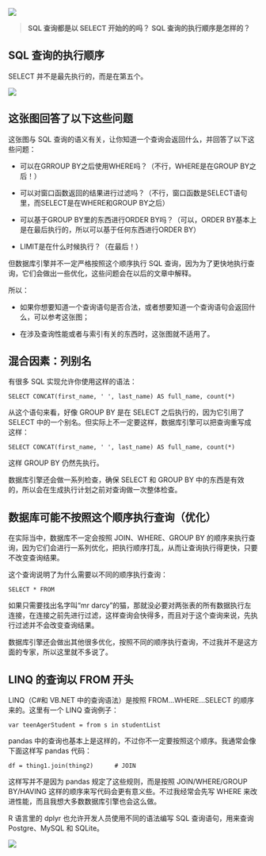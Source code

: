 ![](https://upload-images.jianshu.io/upload_images/6943526-99febc7d09d6e402.jpg?imageMogr2/auto-orient/strip%7CimageView2/2/w/1240)

>**SQL 查询都是以 SELECT 开始的的吗？**
>**SQL 查询的执行顺序是怎样的？**

## SQL 查询的执行顺序

SELECT 并不是最先执行的，而是在第五个。

![](https://upload-images.jianshu.io/upload_images/6943526-2552dccf9abccf69.jpeg?imageMogr2/auto-orient/strip%7CimageView2/2/w/1240)

## 这张图回答了以下这些问题

这张图与 SQL 查询的语义有关，让你知道一个查询会返回什么，并回答了以下这些问题：

*   可以在GRROUP BY之后使用WHERE吗？（不行，WHERE是在GROUP BY之后！）

*   可以对窗口函数返回的结果进行过滤吗？（不行，窗口函数是SELECT语句里，而SELECT是在WHERE和GROUP BY之后）

*   可以基于GROUP BY里的东西进行ORDER BY吗？（可以，ORDER BY基本上是在最后执行的，所以可以基于任何东西进行ORDER BY）

*   LIMIT是在什么时候执行？（在最后！）

但数据库引擎并不一定严格按照这个顺序执行 SQL 查询，因为为了更快地执行查询，它们会做出一些优化，这些问题会在以后的文章中解释。

所以：

*   如果你想要知道一个查询语句是否合法，或者想要知道一个查询语句会返回什么，可以参考这张图；

*   在涉及查询性能或者与索引有关的东西时，这张图就不适用了。

## 混合因素：列别名

有很多 SQL 实现允许你使用这样的语法：

```
SELECT CONCAT(first_name, ' ', last_name) AS full_name, count(*)
```


从这个语句来看，好像 GROUP BY 是在 SELECT 之后执行的，因为它引用了 SELECT 中的一个别名。但实际上不一定要这样，数据库引擎可以把查询重写成这样：

```
SELECT CONCAT(first_name, ' ', last_name) AS full_name, count(*)
```

这样 GROUP BY 仍然先执行。

数据库引擎还会做一系列检查，确保 SELECT 和 GROUP BY 中的东西是有效的，所以会在生成执行计划之前对查询做一次整体检查。

## 数据库可能不按照这个顺序执行查询（优化）

在实际当中，数据库不一定会按照 JOIN、WHERE、GROUP BY 的顺序来执行查询，因为它们会进行一系列优化，把执行顺序打乱，从而让查询执行得更快，只要不改变查询结果。

这个查询说明了为什么需要以不同的顺序执行查询：

```
SELECT * FROM
```

如果只需要找出名字叫“mr darcy”的猫，那就没必要对两张表的所有数据执行左连接，在连接之前先进行过滤，这样查询会快得多，而且对于这个查询来说，先执行过滤并不会改变查询结果。

数据库引擎还会做出其他很多优化，按照不同的顺序执行查询，不过我并不是这方面的专家，所以这里就不多说了。

## LINQ 的查询以 FROM 开头

LINQ（C#和 VB.NET 中的查询语法）是按照 FROM…WHERE…SELECT 的顺序来的。这里有一个 LINQ 查询例子：

```
var teenAgerStudent = from s in studentList
```

pandas 中的查询也基本上是这样的，不过你不一定要按照这个顺序。我通常会像下面这样写 pandas 代码：

```
df = thing1.join(thing2)      # JOIN
```
这样写并不是因为 pandas 规定了这些规则，而是按照 JOIN/WHERE/GROUP BY/HAVING 这样的顺序来写代码会更有意义些。不过我经常会先写 WHERE 来改进性能，而且我想大多数数据库引擎也会这么做。

R 语言里的 dplyr 也允许开发人员使用不同的语法编写 SQL 查询语句，用来查询 Postgre、MySQL 和 SQLite。

![](https://upload-images.jianshu.io/upload_images/6943526-cdde7f7bbf00ac0f.gif?imageMogr2/auto-orient/strip)
